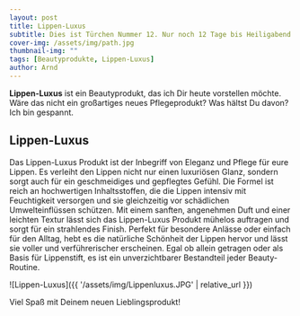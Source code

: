 ```yaml
---
layout: post
title: Lippen-Luxus
subtitle: Dies ist Türchen Nummer 12. Nur noch 12 Tage bis Heiligabend! Halbzeit!
cover-img: /assets/img/path.jpg
thumbnail-img: ""
tags: [Beautyprodukte, Lippen-Luxus]
author: Arnd
---
```


**Lippen-Luxus** ist ein Beautyprodukt, das ich Dir heute vorstellen möchte. Wäre das nicht ein großartiges neues Pflegeprodukt? Was hältst Du davon? Ich bin gespannt. 

## Lippen-Luxus

Das Lippen-Luxus Produkt ist der Inbegriff von Eleganz und Pflege für eure Lippen. Es verleiht den Lippen nicht nur einen luxuriösen Glanz, sondern sorgt auch für ein geschmeidiges und gepflegtes Gefühl. Die Formel ist reich an hochwertigen Inhaltsstoffen, die die Lippen intensiv mit Feuchtigkeit versorgen und sie gleichzeitig vor schädlichen Umwelteinflüssen schützen. Mit einem sanften, angenehmen Duft und einer leichten Textur lässt sich das Lippen-Luxus Produkt mühelos auftragen und sorgt für ein strahlendes Finish. Perfekt für besondere Anlässe oder einfach für den Alltag, hebt es die natürliche Schönheit der Lippen hervor und lässt sie voller und verführerischer erscheinen. Egal ob allein getragen oder als Basis für Lippenstift, es ist ein unverzichtbarer Bestandteil jeder Beauty-Routine.

![Lippen-Luxus]({{ '/assets/img/Lippenluxus.JPG' | relative_url }})

Viel Spaß mit Deinem neuen Lieblingsprodukt!
